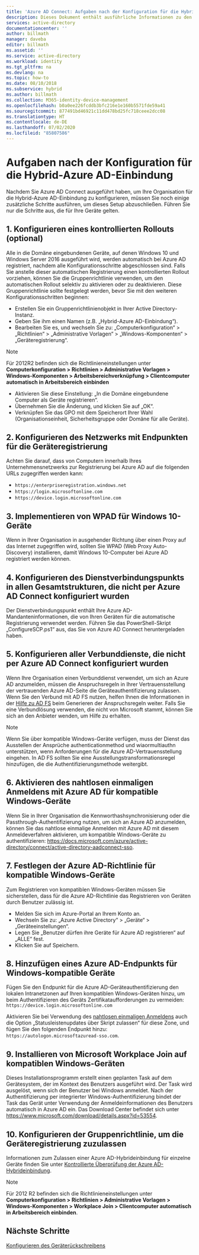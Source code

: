 ```yaml
---
title: 'Azure AD Connect: Aufgaben nach der Konfiguration für die Hybrid-Azure AD-Einbindung | Microsoft-Dokumentation'
description: Dieses Dokument enthält ausführliche Informationen zu den Aufgaben nach der Konfiguration, die für die Erstellung der Hybrid-Azure AD-Einbindung erforderlich sind.
services: active-directory
documentationcenter: ''
author: billmath
manager: daveba
editor: billmath
ms.assetid: ''
ms.service: active-directory
ms.workload: identity
ms.tgt_pltfrm: na
ms.devlang: na
ms.topic: how-to
ms.date: 08/10/2018
ms.subservice: hybrid
ms.author: billmath
ms.collection: M365-identity-device-management
ms.openlocfilehash: b0a0ee226fcddb3bfc216e1e160b5571fde59a41
ms.sourcegitcommit: 877491bd46921c11dd478bd25fc718ceee2dcc08
ms.translationtype: HT
ms.contentlocale: de-DE
ms.lasthandoff: 07/02/2020
ms.locfileid: "85807586"
---
```

# <a name="post-configuration-tasks-for-hybrid-azure-ad-join"></a>Aufgaben nach der Konfiguration für die Hybrid-Azure AD-Einbindung

Nachdem Sie Azure AD Connect ausgeführt haben, um Ihre Organisation für die Hybrid-Azure AD-Einbindung zu konfigurieren, müssen Sie noch einige zusätzliche Schritte ausführen, um dieses Setup abzuschließen.  Führen Sie nur die Schritte aus, die für Ihre Geräte gelten.

## <a name="1-configure-controlled-rollout-optional"></a>1. Konfigurieren eines kontrollierten Rollouts (optional)
Alle in die Domäne eingebundenen Geräte, auf denen Windows 10 und Windows Server 2016 ausgeführt wird, werden automatisch bei Azure AD registriert, nachdem alle Konfigurationsschritte abgeschlossen sind. Falls Sie anstelle dieser automatischen Registrierung einen kontrollierten Rollout vorziehen, können Sie die Gruppenrichtlinie verwenden, um den automatischen Rollout selektiv zu aktivieren oder zu deaktivieren.  Diese Gruppenrichtlinie sollte festgelegt werden, bevor Sie mit den weiteren Konfigurationsschritten beginnen:
* Erstellen Sie ein Gruppenrichtlinienobjekt in Ihrer Active Directory-Instanz.
* Geben Sie ihm einen Namen (z.B. „Hybrid-Azure AD-Einbindung“).
* Bearbeiten Sie es, und wechseln Sie zu:  „Computerkonfiguration“ > „Richtlinien“ > „Administrative Vorlagen“ > „Windows-Komponenten“ > „Geräteregistrierung“.

>[!NOTE]
>Für 2012R2 befinden sich die Richtlinieneinstellungen unter **Computerkonfiguration > Richtlinien > Administrative Vorlagen > Windows-Komponenten > Arbeitsbereichverknüpfung > Clientcomputer automatisch in Arbeitsbereich einbinden**

* Aktivieren Sie diese Einstellung:  „In die Domäne eingebundene Computer als Geräte registrieren“.
* Übernehmen Sie die Änderung, und klicken Sie auf „OK“.
* Verknüpfen Sie das GPO mit dem Speicherort Ihrer Wahl (Organisationseinheit, Sicherheitsgruppe oder Domäne für alle Geräte).

## <a name="2-configure-network-with-device-registration-endpoints"></a>2. Konfigurieren des Netzwerks mit Endpunkten für die Geräteregistrierung
Achten Sie darauf, dass von Computern innerhalb Ihres Unternehmensnetzwerks zur Registrierung bei Azure AD auf die folgenden URLs zugegriffen werden kann:

* `https://enterpriseregistration.windows.net`
* `https://login.microsoftonline.com`
* `https://device.login.microsoftonline.com` 

## <a name="3-implement-wpad-for-windows-10-devices"></a>3. Implementieren von WPAD für Windows 10-Geräte
Wenn in Ihrer Organisation in ausgehender Richtung über einen Proxy auf das Internet zugegriffen wird, sollten Sie WPAD (Web Proxy Auto-Discovery) installieren, damit Windows 10-Computer bei Azure AD registriert werden können.

## <a name="4-configure-the-scp-in-any-forests-that-were-not-configured-by-azure-ad-connect"></a>4. Konfigurieren des Dienstverbindungspunkts in allen Gesamtstrukturen, die nicht per Azure AD Connect konfiguriert wurden 

Der Dienstverbindungspunkt enthält Ihre Azure AD-Mandanteninformationen, die von Ihren Geräten für die automatische Registrierung verwendet werden.  Führen Sie das PowerShell-Skript „ConfigureSCP.ps1“ aus, das Sie von Azure AD Connect heruntergeladen haben.

## <a name="5-configure-any-federation-service-that-was-not-configured-by-azure-ad-connect"></a>5. Konfigurieren aller Verbunddienste, die nicht per Azure AD Connect konfiguriert wurden

Wenn Ihre Organisation einen Verbunddienst verwendet, um sich an Azure AD anzumelden, müssen die Anspruchsregeln in Ihrer Vertrauensstellung der vertrauenden Azure AD-Seite die Geräteauthentifizierung zulassen. Wenn Sie den Verbund mit AD FS nutzen, helfen Ihnen die Informationen in der [Hilfe zu AD FS](https://aka.ms/aadrptclaimrules) beim Generieren der Anspruchsregeln weiter. Falls Sie eine Verbundlösung verwenden, die nicht von Microsoft stammt, können Sie sich an den Anbieter wenden, um Hilfe zu erhalten.  

>[!NOTE]
>Wenn Sie über kompatible Windows-Geräte verfügen, muss der Dienst das Ausstellen der Ansprüche authenticationmethod und wiaormultiauthn unterstützen, wenn Anforderungen für die Azure AD-Vertrauensstellung eingehen. In AD FS sollten Sie eine Ausstellungstransformationsregel hinzufügen, die die Authentifizierungsmethode weitergibt.

## <a name="6-enable-azure-ad-seamless-sso-for-windows-down-level-devices"></a>6. Aktivieren des nahtlosen einmaligen Anmeldens mit Azure AD für kompatible Windows-Geräte

Wenn Sie in Ihrer Organisation die Kennworthashsynchronisierung oder die Passthrough-Authentifizierung nutzen, um sich an Azure AD anzumelden, können Sie das nahtlose einmalige Anmelden mit Azure AD mit diesem Anmeldeverfahren aktivieren, um kompatible Windows-Geräte zu authentifizieren: https://docs.microsoft.com/azure/active-directory/connect/active-directory-aadconnect-sso. 

## <a name="7-set-azure-ad-policy-for-windows-down-level-devices"></a>7. Festlegen der Azure AD-Richtlinie für kompatible Windows-Geräte

Zum Registrieren von kompatiblen Windows-Geräten müssen Sie sicherstellen, dass für die Azure AD-Richtlinie das Registrieren von Geräten durch Benutzer zulässig ist. 

* Melden Sie sich im Azure-Portal an Ihrem Konto an.
* Wechseln Sie zu:  „Azure Active Directory“ > „Geräte“ > „Geräteeinstellungen“.
* Legen Sie „Benutzer dürfen ihre Geräte für Azure AD registrieren“ auf „ALLE“ fest.
* Klicken Sie auf Speichern.

## <a name="8-add-azure-ad-endpoint-to-windows-down-level-devices"></a>8. Hinzufügen eines Azure AD-Endpunkts für Windows-kompatible Geräte

Fügen Sie den Endpunkt für die Azure AD-Geräteauthentifizierung den lokalen Intranetzonen auf Ihren kompatiblen Windows-Geräten hinzu, um beim Authentifizieren des Geräts Zertifikataufforderungen zu vermeiden: `https://device.login.microsoftonline.com` 

Aktivieren Sie bei Verwendung des [nahtlosen einmaligen Anmeldens](how-to-connect-sso.md) auch die Option „Statusleistenupdates über Skript zulassen“ für diese Zone, und fügen Sie den folgenden Endpunkt hinzu: `https://autologon.microsoftazuread-sso.com`. 

## <a name="9-install-microsoft-workplace-join-on-windows-down-level-devices"></a>9. Installieren von Microsoft Workplace Join auf kompatiblen Windows-Geräten

Dieses Installationsprogramm erstellt einen geplanten Task auf dem Gerätesystem, der im Kontext des Benutzers ausgeführt wird. Der Task wird ausgelöst, wenn sich der Benutzer bei Windows anmeldet. Nach der Authentifizierung per integrierter Windows-Authentifizierung bindet der Task das Gerät unter Verwendung der Anmeldeinformationen des Benutzers automatisch in Azure AD ein. Das Download Center befindet sich unter https://www.microsoft.com/download/details.aspx?id=53554. 

## <a name="10-configure-group-policy-to-allow-device-registration"></a>10. Konfigurieren der Gruppenrichtlinie, um die Geräteregistrierung zuzulassen

Informationen zum Zulassen einer Azure AD-Hybrideinbindung für einzelne Geräte finden Sie unter [Kontrollierte Überprüfung der Azure AD-Hybrideinbindung](../devices/hybrid-azuread-join-control.md).

> [!NOTE]
> Für 2012 R2 befinden sich die Richtlinieneinstellungen unter **Computerkonfiguration > Richtlinien > Administrative Vorlagen > Windows-Komponenten > Workplace Join > Clientcomputer automatisch in Arbeitsbereich einbinden**.

## <a name="next-steps"></a>Nächste Schritte
[Konfigurieren des Geräterückschreibens](how-to-connect-device-writeback.md)
